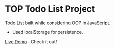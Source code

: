 # TOP Todo List Project

Todo List built while considering OOP in JavaScript.

- Used localStorage for persistence.

[Live Demo](https://scribbles-strood.netlify.app/) - Check it out!
